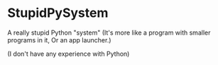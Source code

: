 # StupidPySystem
A really stupid Python "system" (It's more like a program with smaller programs in it, Or an app launcher.)

(I don't have any experience with Python)
